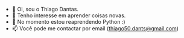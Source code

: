 - 👋 Oi, sou o Thiago Dantas.
- 👀 Tenho interesse em aprender coisas novas.
- 🌱 No momento estou reaprendendo Python :)
- 📫 Você pode me contactar por email (thiago50.dants@gmail.com)
